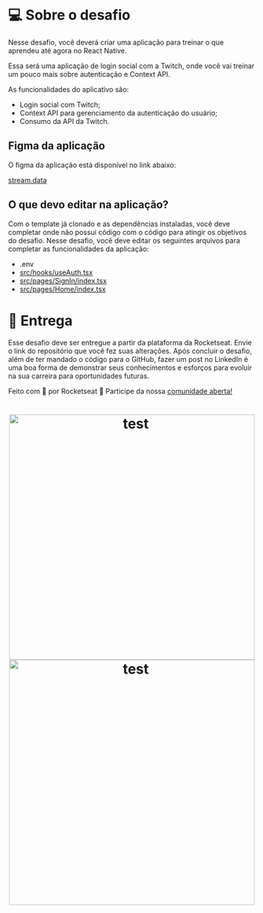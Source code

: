 # 💻 Sobre o desafio

Nesse desafio, você deverá criar uma aplicação para treinar o que aprendeu até agora no React Native.

Essa será uma aplicação de login social com a Twitch, onde você vai treinar um pouco mais sobre autenticação e Context API.

As funcionalidades do aplicativo são:

- Login social com Twitch;
- Context API para gerenciamento da autenticação do usuário;
- Consumo da API da Twitch.

## Figma da aplicação

O figma da aplicação está disponível no link abaixo:

[stream.data](https://www.figma.com/file/9wO1lxhFYquTULXSt6TiPn/stream.data/duplicate)

## O que devo editar na aplicação?

Com o template já clonado e as dependências instaladas, você deve completar onde não possui código com o código para atingir os objetivos do desafio. Nesse desafio, você deve editar os seguintes arquivos para completar as funcionalidades da aplicação:

- .env
- [src/hooks/useAuth.tsx](https://github.com/rocketseat-education/ignite-template-react-native-stream-data/blob/master/src/hooks/useAuth.tsx)
- [src/pages/SignIn/index.tsx](https://github.com/rocketseat-education/ignite-template-react-native-stream-data/blob/master/src/screens/SignIn/index.tsx)
- [src/pages/Home/index.tsx](https://github.com/rocketseat-education/ignite-template-react-native-stream-data/blob/master/src/screens/Home/index.tsx)

# 📅 Entrega

Esse desafio deve ser entregue a partir da plataforma da Rocketseat. Envie o link do repositório que você fez suas alterações. Após concluir o desafio, além de ter mandado o código para o GitHub, fazer um post no LinkedIn é uma boa forma de demonstrar seus conhecimentos e esforços para evoluir na sua carreira para oportunidades futuras.

Feito com 💜 por Rocketseat 👋 Participe da nossa [comunidade aberta!](https://discord.gg/Ns86RQyVH8)

<h1 align="center">
    <img alt="test" title="test" height=500 src="https://user-images.githubusercontent.com/76229106/144939639-398f3cb9-c7a2-443c-b645-a5834c79558c.png">
    <img alt="test" title="test" height=500 src="https://user-images.githubusercontent.com/76229106/144939660-cf75ac17-69c1-45e7-8ba8-e263c4cfe036.png">
</h1>
